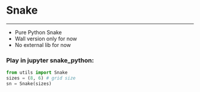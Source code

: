 # Snake
---
- Pure Python Snake
- Wall version only for now
- No external lib for now

### Play in jupyter snake_python:

```python
from utils import Snake
sizes = (8, 6) # grid size
sn = Snake(sizes)
```
